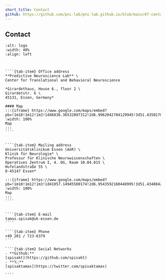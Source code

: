 ```yaml
---
short_title: Contact
github: https://github.com/pni-lab/pni-lab.github.io/blob/main/07-contact.md
---
```


## Contact


```{image} figures/logo_text_blue.png
:alt: logo
:width: 40%
:align: left
```


`````{tab-set}


````{tab-item} Office address
**Predictive Neuroscience Lab** \
Center for Translational and Behavioral Neuroscience

*Girardethaus, House 6., floor 2 \
Girardetstr. 6 \
45131, Essen, Germany*

#### Map
:::{iframe} https://www.google.com/maps/embed?pb=!1m18!1m12!1m3!1d46836.36532897312!2d6.9962042784129945!3d51.435017045411136!2m3!1f0!2f0!3f0!3m2!1i1024!2i768!4f13.1!3m3!1m2!1s0x47b8c329c63aa22d%3A0x31890a9e785030ce!2sGirardetstra%C3%9Fe%206%2C%2045131%20Essen!5e0!3m2!1sen!2sde!4v1698768765874!5m2!1sen!2sde
:width: 100%
Map
:::
````


````{tab-item} Mailing address
Universitätsklinikum Essen (AöR) \
Klinik für Neurologie* \
Professur für Klinische Neurowissenschaften \
Operatives Zentrum I, 4. OG, Raum 10.04.015 \
Hufelandstraße 55 \
D-45147 Essen*

:::{iframe} https://www.google.com/maps/embed?pb=!1m18!1m12!1m3!1d41057.14945580174!2d6.9543592160448995!3d51.43488427030713!2m3!1f0!2f0!3f0!3m2!1i1024!2i768!4f13.1!3m3!1m2!1s0x47b8c2dfd089cae5%3A0x287a784f6655bc67!2sEssen%20University%20Hospital!5e0!3m2!1sen!2sde!4v1698768669532!5m2!1sen!2sde
:width: 100%
Map
:::
````


````{tab-item} E-mail
tamas.spisak@uk-essen.de
````

````{tab-item} Phone
+49 201 / 723-6379
````

````{tab-item} Social Networks
- **Github:**
[spisakt](https://github.com/spisakt)
- **𝕏:**
[spisaktamas](https://twitter.com/spisaktamas)

````
